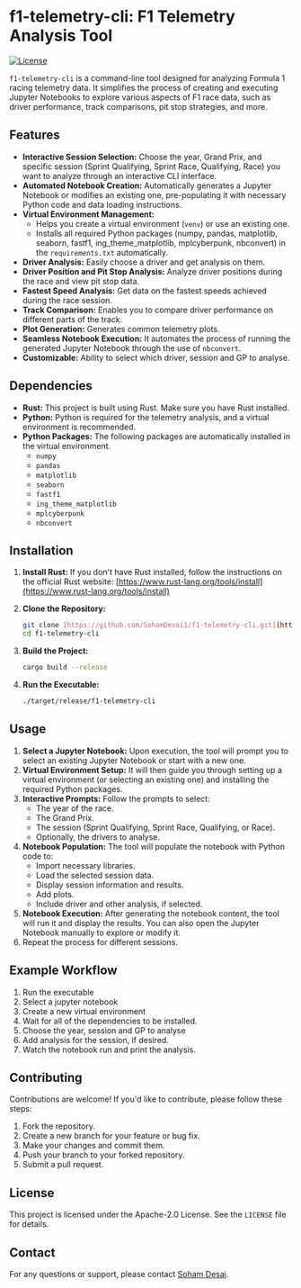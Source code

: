 # f1-telemetry-cli: F1 Telemetry Analysis Tool

[![License](https://img.shields.io/badge/License-Apache%202.0-blue.svg)](https://opensource.org/licenses/Apache-2.0)

`f1-telemetry-cli` is a command-line tool designed for analyzing Formula 1 racing telemetry data. It simplifies the process of creating and executing Jupyter Notebooks to explore various aspects of F1 race data, such as driver performance, track comparisons, pit stop strategies, and more.

## Features

-   **Interactive Session Selection:** Choose the year, Grand Prix, and specific session (Sprint Qualifying, Sprint Race, Qualifying, Race) you want to analyze through an interactive CLI interface.
-   **Automated Notebook Creation:** Automatically generates a Jupyter Notebook or modifies an existing one, pre-populating it with necessary Python code and data loading instructions.
-   **Virtual Environment Management:**
    -   Helps you create a virtual environment (`venv`) or use an existing one.
    -   Installs all required Python packages (numpy, pandas, matplotlib, seaborn, fastf1, ing_theme_matplotlib, mplcyberpunk, nbconvert) in the `requirements.txt` automatically.
-   **Driver Analysis:** Easily choose a driver and get analysis on them.
-   **Driver Position and Pit Stop Analysis:** Analyze driver positions during the race and view pit stop data.
-   **Fastest Speed Analysis:** Get data on the fastest speeds achieved during the race session.
-   **Track Comparison:** Enables you to compare driver performance on different parts of the track.
-   **Plot Generation:** Generates common telemetry plots.
-   **Seamless Notebook Execution:** It automates the process of running the generated Jupyter Notebook through the use of `nbconvert`.
- **Customizable:** Ability to select which driver, session and GP to analyse.

## Dependencies

-   **Rust:** This project is built using Rust. Make sure you have Rust installed.
-   **Python:** Python is required for the telemetry analysis, and a virtual environment is recommended.
- **Python Packages:** The following packages are automatically installed in the virtual environment.
    -   `numpy`
    -   `pandas`
    -   `matplotlib`
    -   `seaborn`
    -   `fastf1`
    -   `ing_theme_matplotlib`
    -   `mplcyberpunk`
    -   `nbconvert`

## Installation

1.  **Install Rust:** If you don't have Rust installed, follow the instructions on the official Rust website: [https://www.rust-lang.org/tools/install](https://www.rust-lang.org/tools/install)

2.  **Clone the Repository:**

    ```bash
    git clone [https://github.com/SohamDesai1/f1-telemetry-cli.git](https://github.com/SohamDesai1/f1-telemetry-cli.git)
    cd f1-telemetry-cli
    ```

3.  **Build the Project:**

    ```bash
    cargo build --release
    ```

4.  **Run the Executable:**

    ```bash
    ./target/release/f1-telemetry-cli
    ```

## Usage

1.  **Select a Jupyter Notebook:** Upon execution, the tool will prompt you to select an existing Jupyter Notebook or start with a new one.
2.  **Virtual Environment Setup:** It will then guide you through setting up a virtual environment (or selecting an existing one) and installing the required Python packages.
3.  **Interactive Prompts:** Follow the prompts to select:
    -   The year of the race.
    -   The Grand Prix.
    -   The session (Sprint Qualifying, Sprint Race, Qualifying, or Race).
    - Optionally, the drivers to analyse.
4.  **Notebook Population:** The tool will populate the notebook with Python code to:
    -   Import necessary libraries.
    -   Load the selected session data.
    -   Display session information and results.
    -   Add plots.
    -   Include driver and other analysis, if selected.
5.  **Notebook Execution:** After generating the notebook content, the tool will run it and display the results. You can also open the Jupyter Notebook manually to explore or modify it.
6. Repeat the process for different sessions.

## Example Workflow

1. Run the executable
2. Select a jupyter notebook
3. Create a new virtual environment
4. Wait for all of the dependencies to be installed.
5. Choose the year, session and GP to analyse
6. Add analysis for the session, if desired.
7. Watch the notebook run and print the analysis.

## Contributing

Contributions are welcome! If you'd like to contribute, please follow these steps:

1.  Fork the repository.
2.  Create a new branch for your feature or bug fix.
3.  Make your changes and commit them.
4.  Push your branch to your forked repository.
5.  Submit a pull request.

## License

This project is licensed under the Apache-2.0 License. See the `LICENSE` file for details.

## Contact

For any questions or support, please contact [Soham Desai](mailto:sohamcodesstuff@gmail.com).
